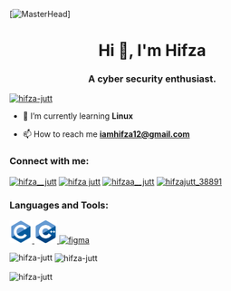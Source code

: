 
[![MasterHead](https://user-images.githubusercontent.com/74038190/221352975-94759904-aa4c-4032-a8ab-b546efb9c478.gif)]
<h1 align="center">Hi 👋, I'm Hifza</h1>
<h3 align="center">A cyber security enthusiast.</h3>

<p align="left"> <a href="https://github.com/ryo-ma/github-profile-trophy"><img src="https://github-profile-trophy.vercel.app/?username=hifza-jutt" alt="hifza-jutt" /></a> </p>


- 🌱 I’m currently learning **Linux**

- 📫 How to reach me **iamhifza12@gmail.com**

<h3 align="left">Connect with me:</h3>
<p align="left">
<a href="https://twitter.com/hifza__jutt" target="blank"><img align="center" src="https://raw.githubusercontent.com/rahuldkjain/github-profile-readme-generator/master/src/images/icons/Social/twitter.svg" alt="hifza__jutt" height="30" width="40" /></a>
<a href="https://linkedin.com/in/hifza jutt" target="blank"><img align="center" src="https://raw.githubusercontent.com/rahuldkjain/github-profile-readme-generator/master/src/images/icons/Social/linked-in-alt.svg" alt="hifza jutt" height="30" width="40" /></a>
<a href="https://instagram.com/hifzaa__jutt" target="blank"><img align="center" src="https://raw.githubusercontent.com/rahuldkjain/github-profile-readme-generator/master/src/images/icons/Social/instagram.svg" alt="hifzaa__jutt" height="30" width="40" /></a>
<a href="https://discord.gg/hifzajutt_38891" target="blank"><img align="center" src="https://raw.githubusercontent.com/rahuldkjain/github-profile-readme-generator/master/src/images/icons/Social/discord.svg" alt="hifzajutt_38891" height="30" width="40" /></a>
</p>

<h3 align="left">Languages and Tools:</h3>
<p align="left"> <a href="https://www.cprogramming.com/" target="_blank" rel="noreferrer"> <img src="https://raw.githubusercontent.com/devicons/devicon/master/icons/c/c-original.svg" alt="c" width="40" height="40"/> </a> <a href="https://www.w3schools.com/cpp/" target="_blank" rel="noreferrer"> <img src="https://raw.githubusercontent.com/devicons/devicon/master/icons/cplusplus/cplusplus-original.svg" alt="cplusplus" width="40" height="40"/> </a> <a href="https://www.figma.com/" target="_blank" rel="noreferrer"> <img src="https://www.vectorlogo.zone/logos/figma/figma-icon.svg" alt="figma" width="40" height="40"/> </a> </p>

<p><img align="left" src="https://github-readme-stats.vercel.app/api/top-langs?username=hifza-jutt&show_icons=true&locale=en&layout=compact" alt="hifza-jutt" /></p>

<p>&nbsp;<img align="center" src="https://github-readme-stats.vercel.app/api?username=hifza-jutt&show_icons=true&locale=en" alt="hifza-jutt" /></p>

<p><img align="center" src="https://github-readme-streak-stats.herokuapp.com/?user=hifza-jutt&" alt="hifza-jutt" /></p>


